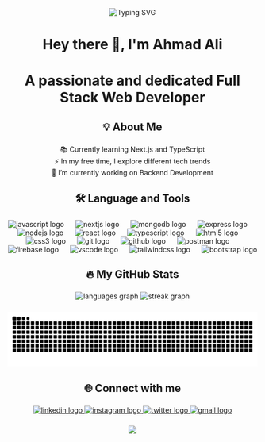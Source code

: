  <div align="center"> <img src="https://readme-typing-svg.demolab.com?font=Fira+Code&size=36&pause=1000&color=00FF99&center=true&vCenter=true&width=440&lines=Welcome+to+my+GitHub!;Full+Stack+Web+Developer;Tech+Enthusiast;Lifelong+Learner" alt="Typing SVG" /> </div>

<h1 align="center">Hey there 👋, I'm Ahmad Ali</h1>

###

<h1 align="center">A passionate and dedicated Full Stack Web Developer</h1>

###

<h2 align="center">💡 About Me</h2>

###

<p align="center">📚 Currently learning Next.js and TypeScript<br>⚡ In my free time, I explore different tech trends<br>🔭 I’m currently working on Backend Development</p>

###

<h2 align="center">🛠️ Language and Tools</h2>

###

<div align="center">
  <img src="https://cdn.jsdelivr.net/gh/devicons/devicon/icons/javascript/javascript-plain.svg" width="45" height="45" alt="javascript logo"  />
  <img width="15" />
  <img src="https://cdn.jsdelivr.net/gh/devicons/devicon/icons/nextjs/nextjs-original.svg" width="45" height="45" alt="nextjs logo"  />
  <img width="15" />
  <img src="https://cdn.jsdelivr.net/gh/devicons/devicon/icons/mongodb/mongodb-original.svg" width="45" height="45" alt="mongodb logo"  />
  <img width="15" />
  <img src="https://skillicons.dev/icons?i=express" height="45" alt="express logo"  />
  <img width="15" />
  <img src="https://cdn.jsdelivr.net/gh/devicons/devicon/icons/nodejs/nodejs-original.svg" width="45" height="45" alt="nodejs logo"  />
  <img width="15" />
  <img src="https://cdn.jsdelivr.net/gh/devicons/devicon/icons/react/react-original.svg" width="45" height="45" alt="react logo"  />
  <img width="15" />
  <img src="https://cdn.jsdelivr.net/gh/devicons/devicon/icons/typescript/typescript-original.svg" width="45" height="45" alt="typescript logo"  />
  <img width="15" />
  <img src="https://cdn.jsdelivr.net/gh/devicons/devicon/icons/html5/html5-original.svg" width="45" height="45" alt="html5 logo"  />
  <img width="15" />
  <img src="https://cdn.jsdelivr.net/gh/devicons/devicon/icons/css3/css3-original.svg" width="45" height="45" alt="css3 logo"  />
  <img width="15" />
  <img src="https://cdn.jsdelivr.net/gh/devicons/devicon/icons/git/git-original.svg" width="45" height="45" alt="git logo"  />
  <img width="15" />
  <img src="https://skillicons.dev/icons?i=github" width="45" height="45" alt="github logo"  />
  <img width="15" />
  <img src="https://skillicons.dev/icons?i=postman" width="45" height="45" alt="postman logo"  />
  <img width="15" />
  <img src="https://skillicons.dev/icons?i=firebase" width="45" height="45" alt="firebase logo"  />
  <img width="15" />
  <img src="https://cdn.jsdelivr.net/gh/devicons/devicon/icons/vscode/vscode-original.svg" width="45" height="45" alt="vscode logo"  />
  <img width="15" />
  <img src="https://cdn.simpleicons.org/tailwindcss/06B6D4" width="45" height="45" alt="tailwindcss logo"  />
  <img width="15" />
  <img src="https://cdn.jsdelivr.net/gh/devicons/devicon/icons/bootstrap/bootstrap-original.svg" width="45" height="45" alt="bootstrap logo"  />
</div>

###

<h2 align="center">🔥 My GitHub Stats</h2>

###

<div align="center">
  <img src="https://github-readme-stats.vercel.app/api/top-langs?username=AhmadAli-68&locale=en&hide_title=false&layout=compact&card_width=320&langs_count=5&theme=github_dark&hide_border=false&order=2&custom_title=My%20Most%20Used%20Languages" height="150" alt="languages graph" />
  <img src="https://streak-stats.demolab.com?user=AhmadAli-68&locale=en&mode=daily&theme=github_dark&hide_border=false&border_radius=5&order=3" height="150" alt="streak graph"  />
</div>

###

<div align="center">
  <img src="https://raw.githubusercontent.com/AhmadAli-68/AhmadAli-68/output/snake.svg" alt="Snake animation" />
</div>

###

<h2 align="center">🌐 Connect with me</h2>

###

<div align="center">
  <a href="https://www.linkedin.com/in/ahmad-ali-dev/" target="_blank">
    <img src="https://img.shields.io/static/v1?message=LinkedIn&logo=linkedin&label=&color=0077B5&logoColor=white&labelColor=&style=for-the-badge" height="25" alt="linkedin logo"  />
  </a>
  <a href="https://www.instagram.com/dev.ahmad_/" target="_blank">
    <img src="https://img.shields.io/static/v1?message=Instagram&logo=instagram&label=&color=E4405F&logoColor=white&labelColor=&style=for-the-badge" height="25" alt="instagram logo"  />
  </a>
  <a href="https://x.com/Ahmadx_Ali" target="_blank">
    <img src="https://img.shields.io/static/v1?message=Twitter&logo=twitter&label=&color=1DA1F2&logoColor=white&labelColor=&style=for-the-badge" height="25" alt="twitter logo"  />
  </a>
  <a href="mailto:dev.ahmadalii@gmail.com" target="_blank">
    <img src="https://img.shields.io/static/v1?message=Email&logo=gmail&label=&color=D14836&logoColor=white&labelColor=&style=for-the-badge" height="25" alt="gmail logo"  />
  </a>
</div>

###

<div align="center">
  <img src="https://visitor-badge.laobi.icu/badge?page_id=AhmadAli-68.AhmadAli-68&left_text=Profile%20Views"  />
</div>

###
